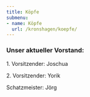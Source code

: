 ```yaml
---
title: Köpfe
submenu:
- name: Köpfe
  url: /kronshagen/koepfe/
---
```


### Unser aktueller Vorstand:

1\. Vorsitzender: Joschua

2\. Vorsitzender: Yorik

Schatzmeister: Jörg
